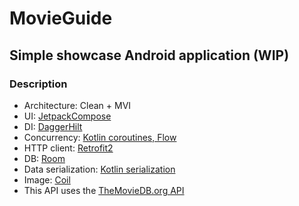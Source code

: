 # MovieGuide

## Simple showcase Android application (WIP)

### Description

* Architecture: Clean + MVI
* UI: [JetpackCompose](https://developer.android.com/jetpack/compose)
* DI: [DaggerHilt](https://dagger.dev/hilt/)
* Concurrency: [Kotlin coroutines, Flow](https://developer.android.com/kotlin/coroutines)
* HTTP client: [Retrofit2](https://square.github.io/retrofit/)
* DB: [Room](https://developer.android.com/training/data-storage/room)
* Data serialization: [Kotlin serialization](https://github.com/Kotlin/kotlinx.serialization)
* Image: [Coil](https://coil-kt.github.io/coil/compose/)
* This API uses the [TheMovieDB.org API](http://api.themoviedb.org/)
